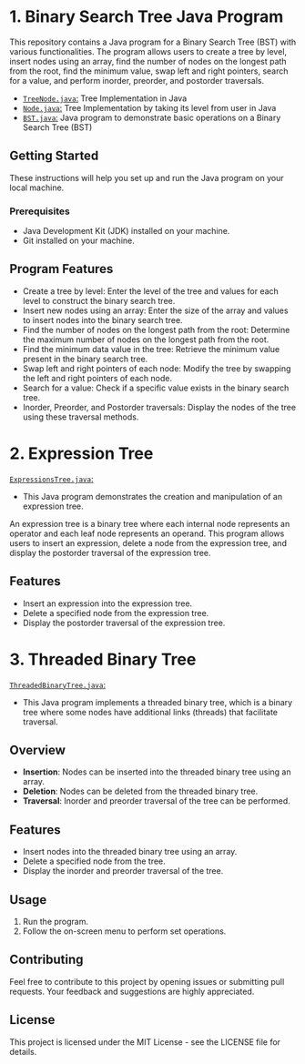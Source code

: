 # 1. Binary Search Tree Java Program

This repository contains a Java program for a Binary Search Tree (BST) with various functionalities. The program allows users to create a tree by level, insert nodes using an array, find the number of nodes on the longest path from the root, find the minimum value, swap left and right pointers, search for a value, and perform inorder, preorder, and postorder traversals.

- [`TreeNode.java`:](https://github.com/ShrihariKasar/Java-Programs/blob/main/DSA/2.%20Trees/Assignment-no-3%264/Node/TreeNode.java) Tree Implementation in Java
- [`Node.java`:](https://github.com/ShrihariKasar/Java-Programs/blob/main/DSA/2.%20Trees/Assignment-no-3%264/Node/Node.java) Tree Implementation by taking its level from user in Java
- [`BST.java`:](https://github.com/ShrihariKasar/Java-Programs/blob/main/DSA/Trees/Assignment-no-3%264/BST.java) Java program to demonstrate basic operations on a Binary Search Tree (BST) 

## Getting Started

These instructions will help you set up and run the Java program on your local machine.

### Prerequisites

- Java Development Kit (JDK) installed on your machine.
- Git installed on your machine.

## Program Features
- Create a tree by level: Enter the level of the tree and values for each level to construct the binary search tree.
- Insert new nodes using an array: Enter the size of the array and values to insert nodes into the binary search tree.
- Find the number of nodes on the longest path from the root: Determine the maximum number of nodes on the longest path from the root.
- Find the minimum data value in the tree: Retrieve the minimum value present in the binary search tree.
- Swap left and right pointers of each node: Modify the tree by swapping the left and right pointers of each node.
- Search for a value: Check if a specific value exists in the binary search tree.
- Inorder, Preorder, and Postorder traversals: Display the nodes of the tree using these traversal methods.

# 2. Expression Tree

[`ExpressionsTree.java`:](https://github.com/ShrihariKasar/Java-Programs/blob/main/DSA/Trees/Assignment-no-4/ExpressionsTree.java)
- This Java program demonstrates the creation and manipulation of an expression tree.

An expression tree is a binary tree where each internal node represents an operator and each leaf node represents an operand. This program allows users to insert an expression, delete a node from the expression tree, and display the postorder traversal of the expression tree.

## Features

- Insert an expression into the expression tree.
- Delete a specified node from the expression tree.
- Display the postorder traversal of the expression tree.

# 3. Threaded Binary Tree

[`ThreadedBinaryTree.java`:](https://github.com/ShrihariKasar/Java-Programs/blob/main/DSA/Trees/Assignment-no-5/ThreadedBinaryTree.java)
- This Java program implements a threaded binary tree, which is a binary tree where some nodes have additional links (threads) that facilitate traversal. 

## Overview

- **Insertion**: Nodes can be inserted into the threaded binary tree using an array.
- **Deletion**: Nodes can be deleted from the threaded binary tree.
- **Traversal**: Inorder and preorder traversal of the tree can be performed.

## Features

- Insert nodes into the threaded binary tree using an array.
- Delete a specified node from the tree.
- Display the inorder and preorder traversal of the tree.

## Usage

1. Run the program.
2. Follow the on-screen menu to perform set operations.

## Contributing
Feel free to contribute to this project by opening issues or submitting pull requests. Your feedback and suggestions are highly appreciated.

## License
This project is licensed under the MIT License - see the LICENSE file for details.
